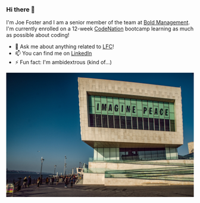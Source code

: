 ### Hi there 👋

I'm Joe Foster and I am a senior member of the team at [Bold Management](www.bold-management.com).  I'm currently enrolled on a 12-week [CodeNation](www.wearecodenation.com) bootcamp learning as much as possible about coding!

- 💬 Ask me about anything related to [LFC](https://www.liverpoolfc.com/)!
- 📫 You can find me on [LinkedIn](https://www.linkedin.com/in/joe-foster-14b9b5106/)
- ⚡ Fun fact: I'm ambidextrous (kind of...)    

![Imagine](https://github.com/JoeFoster-cn/JoeFoster-cn/blob/main/img/img1.jpg)


